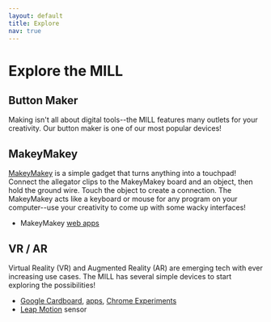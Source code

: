 ```yaml
---
layout: default
title: Explore
nav: true
---
```


# Explore the MILL

## Button Maker

Making isn't all about digital tools--the MILL features many outlets for your creativity.
Our button maker is one of our most popular devices!

## MakeyMakey 

[MakeyMakey](http://www.makeymakey.com/) is a simple gadget that turns anything into a touchpad!
Connect the allegator clips to the MakeyMakey board and an object, then hold the ground wire. 
Touch the object to create a connection.
The MakeyMakey acts like a keyboard or mouse for any program on your computer--use your creativity to come up with some wacky interfaces!

- MakeyMakey [web apps](http://makeymakey.com/apps/)

## VR / AR

Virtual Reality (VR) and Augmented Reality (AR) are emerging tech with ever increasing use cases. 
The MILL has several simple devices to start exploring the possibilities!

- [Google Cardboard](https://vr.google.com/cardboard/), [apps](https://vr.google.com/cardboard/apps/), [Chrome Experiments](https://vr.chromeexperiments.com/)
- [Leap Motion](https://www.leapmotion.com/) sensor
